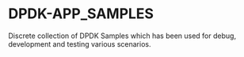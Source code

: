 # DPDK-APP_SAMPLES

Discrete collection of DPDK Samples which has been used for debug, development and testing various scenarios.
